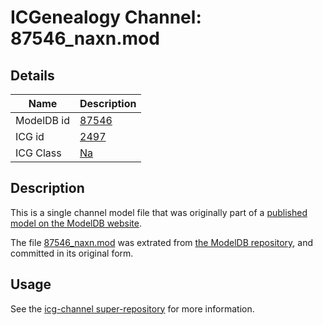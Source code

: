 # ICGenealogy Channel: 87546\_naxn.mod

## Details

Name | Description
---- | -----------
ModelDB id | [87546](http://senselab.med.yale.edu/ModelDB/ShowModel.cshtml?model=87546)
ICG id | [2497](http://icg.neurotheory.ox.ac.uk/channels/2/2497)
ICG Class | [Na](http://icg.neurotheory.ox.ac.uk/channels/2)

## Description

This is a single channel model file that was originally part of a [published model on the ModelDB website](http://senselab.med.yale.edu/mModelDB/ShowModel.cshtml?model=87546).

The file [87546\_naxn.mod](87546_naxn.mod) was extrated from [the ModelDB repository](http://senselab.med.yale.edu/ModelDB/ShowModel.cshtml?model=87546), and committed in its original form.

## Usage

See the [icg-channel super-repository](https://github.com/icgenealogy/icg-channels) for more information.